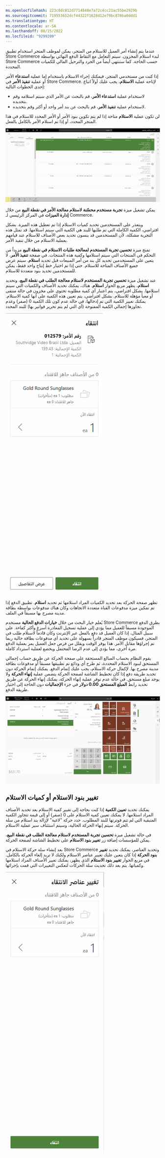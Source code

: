```yaml
---
ms.openlocfilehash: 223c8dc812d7714848e7a72c4cc21ac55be2929b
ms.sourcegitcommit: 719553652dcf44322f1628d12e79bc870ba0ddd1
ms.translationtype: HT
ms.contentlocale: ar-SA
ms.lasthandoff: 08/15/2022
ms.locfileid: "9299209"
---
```

عندما يتم إنشاء أمر العميل للاستلام من المتجر، يمكن لموظف المتجر استخدام تطبيق Store Commerce لبدء استلام المخزون. سيتم التعامل مع التقاط الدفع النهائي بواسطة Store Commerce حسب الحاجة. كما ستنتهي أيضاً من الجرد والترحيل المالي للكميات المحددة.

إذا كنت من مستخدمي المتجر، فيمكنك إجراء الاستلام باستخدام إما عملية **استدعاء** الأمر أو عملية **تنفيذ الأمر** في Store Commerce. لإتاحة عملية **الاستلام**، يجب عليك أولاً اتباع إحدى الخطوات التالية:

- لاستخدام عملية **استدعاء الأمر**، قم بالبحث عن الأمر الذي سيتم استلامه وقم بتحديده.
- لاستخدام عملية **تنفيذ الأمر**، قم بالبحث عن بند أمر واحد أو أكثر وقم بتحديده.

لن تكون عملية **الاستلام** متاحة إذا لم يتم تكوين بنود الأمر أو الأمر المحدد للاستلام في هذا المتجر المحدد، أو إذا تم استلام الأمر بالكامل بالفعل.

[ ![لقطة شاشة لتطبيق Store Commerce أثناء قيامه بإجراء حدث "الاستلام من المتجر" للعميل.](../media/pickup-event.png) ](../media/pickup-event.png#lightbox)

يمكن تشغيل ميزة **تجربة مستخدم محسّنة لاستلام معالجة الأمر في نقطة البيع** من خلال **إدارة الميزات** في المركز الرئيسي لـ Commerce. 

ويتعذر على المستخدمين تحديد كميات الاستلام إذا تم تعطيل هذه الميزة. بشكل افتراضي، الكمية الكاملة التي تم طلبها للبند هي الكمية التي سيتم استلامها. قد تمثل هذه التجربة مشكلة، لأن المستخدمين قد ينسون تحديد بعض الأصناف للاستلام عند قيامهم بعملية الاستلام من خلال تنفيذ الأمر.

تمنح ميزة **تحسين تجربة المستخدم لمعالجة طلبات الاستلام في نقطة البيع** مزيداً من التحكم في المنتجات التي سيتم استلامها وكمية هذه المنتجات. في صفحة **تنفيذ الأمر**، لا يتعين على المستخدمين تحديد كل بند من أمر المبيعات قبل تحديد **استلام**. سيتم عرض جميع الأصناف المتاحة للاستلام. حتى إذا تم اختيار خط إنتاج واحد فقط، يمكن للمستخدمين تحديد بنود متعددة للاستلام.

عند تشغيل ميزة **تحسين تجربة المستخدم لاستلام معالجة الطلب في نقطة البيع**، وتحديد **استلام**، يظهر مربع الحوار **استلام**. هناك، يمكنك تحديد الأصناف والكميات التي سيتم استلامها. بشكل افتراضي، يتم اعتبار أي كمية مطلوبة تحتوي على مخزون في حالة منتقى أو معبأ مؤهلة للاستلام. بشكل افتراضي، يتم تعيين هذه الكمية على أنها كمية الاستلام. يمكنك تغيير الكمية التي تم إدخالها، في حالة عدم كون تلك الكمية 0 (صفر) وعدم تجاوزها إجمالي الكمية المفتوحة (أي التي لم يتم تحرير فواتير بها) للبند المحدد.


![لقطة شاشة لمربع حوار الاستلام في نقطة البيع.](../media/pickup-dialog.png)

تظهر صفحة الحركة بعد تحديد الكميات المراد استلامها ثم تحديد **استلام**. تطبيق الدفع إذا تم تمكين ميزة مدفوعات القناة متعددة الاتجاهات وكان هناك مدفوعات بواسطة بطاقة مدينة مصرح بها مسبقاً في الملف.

يُعلم خيار البحث من خلال **خيارات الدفع الحالية** مستخدم Store Commerce بطرق الدفع الموجودة مسبقاً للعميل مما يؤدي إلى عملية تسجيل المغادرة أسرع وأكثر كفاءة. على سبيل المثال، إذا كان العميل قد دفع بالفعل عبر الإنترنت وكان قادماً لاستلام طلب في المتجر، فسيكون موظف المتجر قادراً بسهولة على تحديد أي مدفوعات بطاقة حالية ربما تم إجراؤها مقابل الأمر. هذا يوفر الوقت ويقلل من فرص جعل العميل يمر بعملية الدفع مرة أخرى، مما يؤدي إلى عدم الرضا المحتمل ويخضع لعملية استرداد كاملة. 

يقوم النظام بحساب المبالغ المستحقة على صفحة الحركة عن طريق حساب إجمالي المستحق لبنود الاستلام المحددة، ثم طرح أي ودائع تم تطبيقها مسبقاً أو مدفوعات بطاقة مدينة مصرح بها. لإكمال حركة الاستلام، يجب عليك إتمام الدفع. يمكنك إتمام الحركة دون تحديد طريقة دفع إذا كان تخطيط الشاشة لصفحة الحركة يتضمن عملية **إنهاء الحركة** ولا يوجد مبلغ مستحق. في حالة عدم توفر عملية إنهاء الحركة، يمكنك إنهاء الحركة عن طريق تحديد رابط **المبلغ المستحق 0.00 دولار** في جزء **الإجماليات** دون الحاجة إلى اختيار طريقة الدفع.


[ ![لقطة شاشة لشاشة الحركة قبل أن يدفع العميل باستخدام Store Commerce.](../media/transaction-screen.png) ](../media/transaction-screen.png#lightbox)


## <a name="changing-pickup-lines-or-quantities"></a>تغيير بنود الاستلام أو كميات الاستلام
يمكنك تحديد **تعيين الكمية** إذا كنت بحاجة إلى تغيير كمية الاستلام بعد تحديد الأصناف المراد استلامها. لا يمكنك تعيين كمية الاستلام على 0 (صفر) أو إلى قيمة تتجاوز الكمية المتبقية التي لم تتم فوترتها للبند المطلوب. حدد حركة "لاغية" لإزالة بند استلام من سلة الحركة. سيتم إنهاء الحركة الحالية، وسيتم استئناف سير عملية الاستلام. 

في حالة تشغيل ميزة **تحسين تجربة المستخدم لاستلام معالجة الطلب في نقطة البيع**، يمكن للمؤسسات إضافة زر **تغيير بنود الاستلام** على تخطيط الشاشة لصفحة الحركة.

بعد إنشاء سلة حركة الاستلام في Store Commerce وتحديد العناصر، يمكنك تحديد **تغيير بنود الحركة** إذا كان يتعين عليك تغيير عناصر الاستلام ولكنك لا تريد إلغاء الحركة بالكامل. في مربع الحوار **تغيير بنود الاستلام** الذي يظهر، يمكنك تغيير الأصناف المراد استلامها وكمياتها. يتم بعد ذلك تحديث سلة الحركات لتعكس التغييرات التي قمت بإجرائها.

![لقطة شاشة لمربع حوار تغيير أصناف الاستلام في نقطة البيع.](../media/change-pickup-dialog.png)
